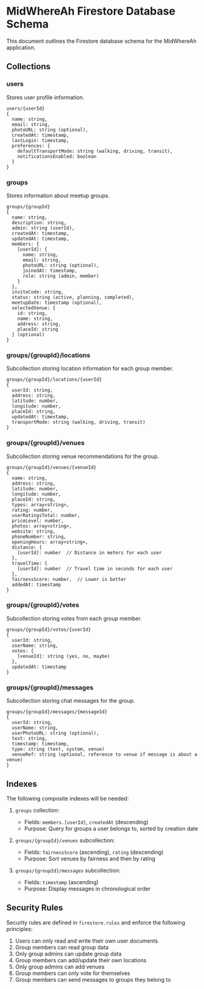 # MidWhereAh Firestore Database Schema

This document outlines the Firestore database schema for the MidWhereAh application.

## Collections

### users
Stores user profile information.

```
users/{userId}
{
  name: string,
  email: string,
  photoURL: string (optional),
  createdAt: timestamp,
  lastLogin: timestamp,
  preferences: {
    defaultTransportMode: string (walking, driving, transit),
    notificationsEnabled: boolean
  }
}
```

### groups
Stores information about meetup groups.

```
groups/{groupId}
{
  name: string,
  description: string,
  admin: string (userId),
  createdAt: timestamp,
  updatedAt: timestamp,
  members: {
    [userId]: {
      name: string,
      email: string,
      photoURL: string (optional),
      joinedAt: timestamp,
      role: string (admin, member)
    }
  },
  inviteCode: string,
  status: string (active, planning, completed),
  meetupDate: timestamp (optional),
  selectedVenue: {
    id: string,
    name: string,
    address: string,
    placeId: string
  } (optional)
}
```

### groups/{groupId}/locations
Subcollection storing location information for each group member.

```
groups/{groupId}/locations/{userId}
{
  userId: string,
  address: string,
  latitude: number,
  longitude: number,
  placeId: string,
  updatedAt: timestamp,
  transportMode: string (walking, driving, transit)
}
```

### groups/{groupId}/venues
Subcollection storing venue recommendations for the group.

```
groups/{groupId}/venues/{venueId}
{
  name: string,
  address: string,
  latitude: number,
  longitude: number,
  placeId: string,
  types: array<string>,
  rating: number,
  userRatingsTotal: number,
  priceLevel: number,
  photos: array<string>,
  website: string,
  phoneNumber: string,
  openingHours: array<string>,
  distance: {
    [userId]: number  // Distance in meters for each user
  },
  travelTime: {
    [userId]: number  // Travel time in seconds for each user
  },
  fairnessScore: number,  // Lower is better
  addedAt: timestamp
}
```

### groups/{groupId}/votes
Subcollection storing votes from each group member.

```
groups/{groupId}/votes/{userId}
{
  userId: string,
  userName: string,
  votes: {
    [venueId]: string (yes, no, maybe)
  },
  updatedAt: timestamp
}
```

### groups/{groupId}/messages
Subcollection storing chat messages for the group.

```
groups/{groupId}/messages/{messageId}
{
  userId: string,
  userName: string,
  userPhotoURL: string (optional),
  text: string,
  timestamp: timestamp,
  type: string (text, system, venue)
  venueRef: string (optional, reference to venue if message is about a venue)
}
```

## Indexes

The following composite indexes will be needed:

1. `groups` collection:
   - Fields: `members.[userId]`, `createdAt` (descending)
   - Purpose: Query for groups a user belongs to, sorted by creation date

2. `groups/{groupId}/venues` subcollection:
   - Fields: `fairnessScore` (ascending), `rating` (descending)
   - Purpose: Sort venues by fairness and then by rating

3. `groups/{groupId}/messages` subcollection:
   - Fields: `timestamp` (ascending)
   - Purpose: Display messages in chronological order

## Security Rules

Security rules are defined in `firestore.rules` and enforce the following principles:

1. Users can only read and write their own user documents
2. Group members can read group data
3. Only group admins can update group data
4. Group members can add/update their own locations
5. Only group admins can add venues
6. Group members can only vote for themselves
7. Group members can send messages to groups they belong to
